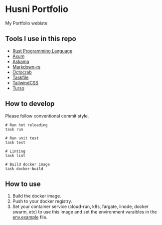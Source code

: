 # Husni Portfolio
My Portfolio webiste

## Tools I use in this repo
* [Rust Programming Language](https://www.rust-lang.org/)
* [Axum](https://github.com/tokio-rs/axum/tree/main)
* [Askama](https://github.com/djc/askama)
* [Markdown-rs](https://github.com/wooorm/markdown-rs)
* [Octocrab](https://github.com/XAMPPRocky/octocrab)
* [Taskfile](https://taskfile.dev/)
* [TailwindCSS](https://tailwindcss.com/)
* [Turso](https://turso.tech/)

## How to develop

Please follow conventional commit style.

```
# Run hot reloading
task run

# Run unit test
task test

# Linting
task lint

# Build docker image
task docker-build
```

## How to use
1. Build the docker image.
2. Push to your docker registry.
3. Set your container service (cloud-run, k8s, fargate, linode, docker swarm, etc) to use this image and set the environment varaibles in the [env.example](./env.example) file.
